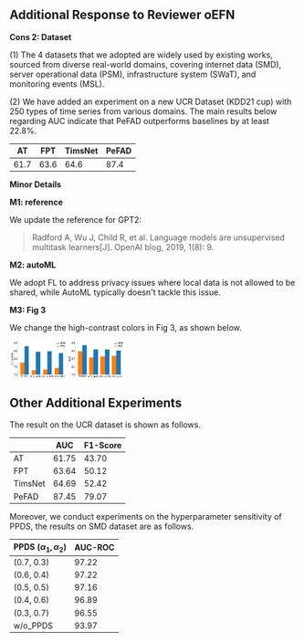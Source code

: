 ## Additional Response to Reviewer oEFN

**Cons 2: Dataset**

(1) The 4 datasets that we adopted are widely used by existing works, sourced from diverse real-world domains, covering internet data (SMD), server operational data (PSM), infrastructure system (SWaT), and monitoring events (MSL).

(2) We have added an experiment on a new UCR Dataset (KDD21 cup) with 250 types of time series from various domains. The main results below regarding AUC indicate that PeFAD outperforms baselines by at least 22.8%.

| AT | FPT | TimsNet | PeFAD |
| --- | --- | --- | --- |
| 61.7 | 63.6 | 64.6 | 87.4 |

**Minor Details**

**M1: reference**

We update the reference for GPT2: 
>Radford A, Wu J, Child R, et al. Language models are unsupervised multitask learners[J]. OpenAI blog, 2019, 1(8): 9.


**M2: autoML**

We adopt FL to address privacy issues where local data is not allowed to be shared, while AutoML typically doesn't tackle this issue.


**M3: Fig 3**

We change the high-contrast colors in Fig 3, as shown below.

<div style="display: flex;">
  <img src="https://github.com/xu737/PeFAD/blob/main/results/fscore_change.png" alt="F1-Score" width="20%">
  <img src="https://github.com/xu737/PeFAD/blob/main/results/ROC_AUC_change.png" alt="AUC-ROC" width="20%">
</div>


## Other Additional Experiments
The result on the UCR dataset is shown as follows.

|         | AUC   | F1-Score |
| ------- | ----- | -------- |
| AT      | 61.75 | 43.70    |
| FPT     | 63.64 | 50.12    |
| TimsNet | 64.69 | 52.42    |
| PeFAD   | 87.45 | 79.07    |


Moreover, we conduct experiments on the hyperparameter sensitivity of PPDS, the results on SMD dataset are as follows.


| PPDS ($\alpha_1,\alpha_2$) | AUC-ROC |
| --- | --- |
| (0.7, 0.3) | 97.22 |
| (0.6, 0.4) | 97.22 |
| (0.5, 0.5) | 97.16 |
| (0.4, 0.6) | 96.89 |
| (0.3, 0.7) | 96.55 |
| w/o_PPDS | 93.97 |
